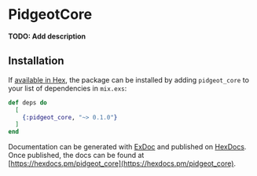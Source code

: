 # PidgeotCore

**TODO: Add description**

## Installation

If [available in Hex](https://hex.pm/docs/publish), the package can be installed
by adding `pidgeot_core` to your list of dependencies in `mix.exs`:

```elixir
def deps do
  [
    {:pidgeot_core, "~> 0.1.0"}
  ]
end
```

Documentation can be generated with [ExDoc](https://github.com/elixir-lang/ex_doc)
and published on [HexDocs](https://hexdocs.pm). Once published, the docs can
be found at [https://hexdocs.pm/pidgeot_core](https://hexdocs.pm/pidgeot_core).

